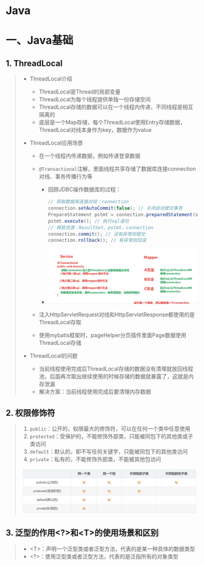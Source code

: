 # Java



# 一、Java基础

## 1. ThreadLocal

>   *   ThreadLocal介绍
>
>       *   ThreadLocal是Thread的局部变量
>       *   ThreadLocal为每个线程提供单独一份存储空间
>       *   ThreadLocal存储的数据可以在一个线程内传递，不同线程是相互隔离的
>       *   底层是一个Map存储，每个ThreadLocal使用Entry存储数据，ThreadLocal对线本身作为key，数据作为value
>
>   *   ThreadLocal应用场景
>
>       *   在一个线程内传递数据，例如传递登录数据
>
>       *   `@Transactional`注解，里面线程共享存储了数据库连接connection对线、事务传播行为等
>
>           *   回顾JDBC操作数据库的过程：
>
>               ```java
>               // 获取数据库连接对线：connection
>               connection.setAutoCommit(false); // 关闭自动提交事务
>               PrepareStatement pstmt = connection.preparedStatement(sql); // 获取数据库执行命令对象
>               pstmt.execute(); // 执行sql语句
>               // 释放资源：ResultSet、pstmt、connection
>               connection.commit(); // 没有异常则提交
>               connection.rollback(); // 有异常则回滚
>               ```
>
>           *   ![image-20240828144155305](img/image-20240828144155305.png)
>
>       *   注入HttpServletRequest对线和HttpServletResponse都使用的是ThreadLocal存取
>
>       *   使用mybatis框架时，pageHelper分页插件里面Page数据使用ThreadLocal存储
>
>   *   ThreadLocal的问题
>
>       *   当前线程使用完成后ThreadLocal存储的数据没有清理就放回线程池，后面再次取出继续使用的时候存储的数据就暴露了，这就是内存泄漏
>       *   解决方案：当前线程使用完成后要清理内存数据



## 2. 权限修饰符

>   1.   `public`：公开的，权限最大的修饰符，可以在任何一个类中任意使用
>   2.   `protected`：受保护的，不能修饰外部类，只能被同包下的其他类或子类访问
>   3.   `default`：默认的，即不写任何关键字，只能被同包下的其他类访问
>   4.   `private`：私有的，不能修饰外部类，不能被其他包访问
>
>   <img src="img/image-20240828145855995.png" alt="image-20240828145855995" style="zoom:50%;" />



## 3. 泛型的作用\<?\>和\<T\>的使用场景和区别

>   *   \<T\>：声明一个泛型类或者泛型方法，代表的是某一种具体的数据类型
>   *   \<?\>：使用泛型类或者泛型方法，代表的是泛指所有的对象类型

